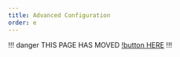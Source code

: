 ```yaml
---
title: Advanced Configuration
order: e
---
```

!!! danger
THIS PAGE HAS MOVED [!button HERE](https://srpc.fdd-docs.com/advanced/)
!!!
